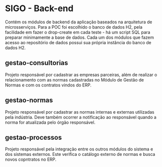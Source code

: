 # SIGO - Back-end

Contém os módulos de backend da aplicação baseados na arquitetura de microsserviços. Para a POC foi escolhido o banco de dados H2, pela facilidade em fazer o drop-create em cada teste - há um script SQL para preparar minimamente a base de dados. Cada um dos módulos que fazem acesso ao repositório de dados possui sua própria instância do banco de dados H2.

## gestao-consultorias

Projeto responsável por cadastrar as empresas parceiras, além de realizar o relacionamento com as normas cadastradas no Módulo de Gestão de Normas e com os contratos vindos do ERP.

## gestao-normas

Projeto responsável por cadastrar as normas internas e externas utilizadas pela indústria. Deve também ocorrer a notificação ao responsável quando a norma for atualizada pelo órgão responsável.

## gestao-processos

Projeto responsável pela integração entre os outros módulos do sistema e dos sistemas externos. Este verifica o catálogo externo de normas e busca novos copntratos no ERP.

